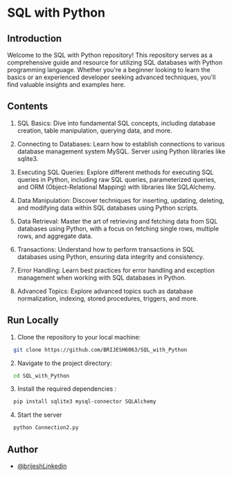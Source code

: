 

# SQL with Python

## Introduction

Welcome to the SQL with Python repository! This repository serves as a comprehensive guide and resource for utilizing SQL databases with Python programming language. Whether you're a beginner looking to learn the basics or an experienced developer seeking advanced techniques, you'll find valuable insights and examples here.


## Contents

1. SQL Basics: Dive into fundamental SQL concepts, including database creation, table manipulation, querying data, and more.
2. Connecting to Databases: Learn how to establish connections to various database management system MySQL. Server using Python libraries like sqlite3.

2. Executing SQL Queries: Explore different methods for executing SQL queries in Python, including raw SQL queries, parameterized queries, and ORM (Object-Relational Mapping) with libraries like SQLAlchemy.
3. Data Manipulation: Discover techniques for inserting, updating, deleting, and modifying data within SQL databases using Python scripts.
4. Data Retrieval: Master the art of retrieving and fetching data from SQL databases using Python, with a focus on fetching single rows, multiple rows, and aggregate data.
5. Transactions: Understand how to perform transactions in SQL databases using Python, ensuring data integrity and consistency.
6. Error Handling: Learn best practices for error handling and exception management when working with SQL databases in Python.
8. Advanced Topics: Explore advanced topics such as database normalization, indexing, stored procedures, triggers, and more.







## Run Locally

1. Clone the repository to your local machine:
```bash
  git clone https://github.com/BRIJESH6063/SQL_with_Python
```
2. Navigate to the project directory:
```bash
  cd SQL_with_Python
```
3. Install the required dependencies :
```bash
  pip install sqlite3 mysql-connector SQLAlchemy
```
4. Start the server
```bash
  python Connection2.py
```


## Author

- [@brijeshLinkedin](https://www.linkedin.com/in/brijesh6063/)

